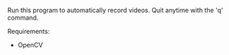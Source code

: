 Run this program to automatically record videos. Quit anytime with the 'q' command. 

Requirements:

* OpenCV